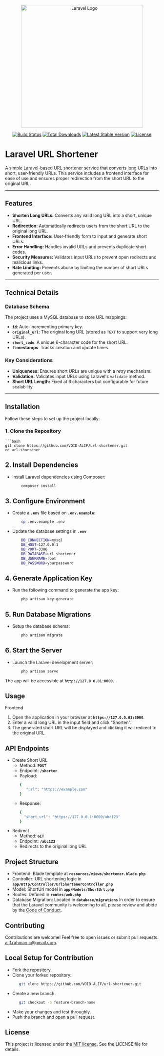 <p align="center"><a href="https://laravel.com" target="_blank"><img src="https://raw.githubusercontent.com/laravel/art/master/logo-lockup/5%20SVG/2%20CMYK/1%20Full%20Color/laravel-logolockup-cmyk-red.svg" width="400" alt="Laravel Logo"></a></p>

<p align="center">
<a href="https://github.com/laravel/framework/actions"><img src="https://github.com/laravel/framework/workflows/tests/badge.svg" alt="Build Status"></a>
<a href="https://packagist.org/packages/laravel/framework"><img src="https://img.shields.io/packagist/dt/laravel/framework" alt="Total Downloads"></a>
<a href="https://packagist.org/packages/laravel/framework"><img src="https://img.shields.io/packagist/v/laravel/framework" alt="Latest Stable Version"></a>
<a href="https://packagist.org/packages/laravel/framework"><img src="https://img.shields.io/packagist/l/laravel/framework" alt="License"></a>
</p>

# Laravel URL Shortener

A simple Laravel-based URL shortener service that converts long URLs into short, user-friendly URLs. This service includes a frontend interface for ease of use and ensures proper redirection from the short URL to the original URL.

---

## **Features**
- **Shorten Long URLs:** Converts any valid long URL into a short, unique URL.
- **Redirection:** Automatically redirects users from the short URL to the original long URL.
- **Frontend Interface:** User-friendly form to input and generate short URLs.
- **Error Handling:** Handles invalid URLs and prevents duplicate short codes.
- **Security Measures:** Validates input URLs to prevent open redirects and malicious links.
- **Rate Limiting:** Prevents abuse by limiting the number of short URLs generated per user.

---

## **Technical Details**

### **Database Schema**
The project uses a MySQL database to store URL mappings:
- **`id`**: Auto-incrementing primary key.
- **`original_url`**: The original long URL (stored as `TEXT` to support very long URLs).
- **`short_code`**: A unique 6-character code for the short URL.
- **Timestamps**: Tracks creation and update times.

### **Key Considerations**
- **Uniqueness:** Ensures short URLs are unique with a retry mechanism.
- **Validation:** Validates input URLs using Laravel's `validate` method.
- **Short URL Length:** Fixed at 6 characters but configurable for future scalability.

---

## **Installation**

Follow these steps to set up the project locally:

### **1. Clone the Repository**
    ```bash
    git clone https://github.com/VOID-ALIF/url-shortener.git
    cd url-shortener


## 2. Install Dependencies

- Install Laravel dependencies using Composer:
    ```bash
        composer install

## 3. Configure Environment

- Create a **`.env`** file based on **`.env.example`**:
    ```bash
        cp .env.example .env
- Update the database settings in **`.env`**
    ```bash
        DB_CONNECTION=mysql
        DB_HOST=127.0.0.1
        DB_PORT=3306
        DB_DATABASE=url_shortener
        DB_USERNAME=root
        DB_PASSWORD=yourpassword

## 4. Generate Application Key

- Run the following command to generate the app key:
    ```bash
        php artisan key:generate

## 5. Run Database Migrations

- Setup the database schema:
    ```bash
        php artisan migrate
  
## 6. Start the Server

- Launch the Laravel development server:
    ```bash
        php artisan serve
The app will be accessible at **`http://127.0.0.01:8000`**.

## Usage

Frontend
1. Open the application in your browser at **`https://127.0.0.01:8000`**.
2. Enter a valid long URL in the input field and click "Shorten".
3. The generated short URL will be displayed and clicking it will redirect to the original URL.

## API Endpoints

- Create Short URL
  - Method: **`POST`**
  - Endpoint: **`/shorten`**
  - Payload:
    ```bash
    {
       "url": "https://example.com"
    }
   - Response:
     ```bash
     {
       "short_url": "https://127.0.0.1:8000/abc123"
     }
- Redirect
  - Method: **`GET`**
  - Endpoint: **`/abc123`**
  - Redirects to the original long URL

## Project Structure

- Frontend: Blade template at **`resources/views/shortener.blade.php`**
- Controller: URL shortening logic in **`app/Http/Controller/UrlShortenerController.php`**
- Model: ShortUrl model in **`app/Models/ShortUrl.php`**
- Routes: Defined in **`routes/web.php`**
- Database Migration: Located in **`database/migrations`**
In order to ensure that the Laravel community is welcoming to all, please review and abide by the [Code of Conduct](https://laravel.com/docs/contributions#code-of-conduct).

## Contributing

Contributions are welcome! Feel free to open issues or submit pull requests. [alif.rahman.c@gmail.com](mailto:alif.rahman.c@gmail.com).

## Local Setup for Contribution

- Fork the repository.
- Clone your forked repository:
    ```bash
       git clone https://github.com/VOID-ALIF/url-shortener.git
- Create a new branch:
     ```bash
        git checkout -b feature-branch-name
- Make your changes and test throughly.
- Push the branch and open a pull request.


## License

This project is licensed under the [MIT license](https://opensource.org/licenses/MIT). See the LICENSE file for details.
